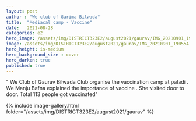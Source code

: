 ```yaml
---
layout: post
author : "We club of Garima Bilwada"
title:  "Mediacal camp - Vaccine"
date:   2021-08-28
categories: e2
hero_image: /assets/img/DISTRICT323E2/august2021/gaurav/IMG_20210901_190554 - we clubs of india.jpg
image: /assets/img/DISTRICT323E2/august2021/gaurav/IMG_20210901_190554 - we clubs of india.jpg
hero_height: is-medium
hero_background_size : cover
hero_darken: true
published: true
---
```


" We Club of Gaurav Bilwada
 Club organise the vaccination camp at paladi . We Manju Bafna explained the importance of vaccine . She visited door to door. Total 113 people got vaccinated"



{% include image-gallery.html folder="/assets/img/DISTRICT323E2/august2021/gaurav" %}
